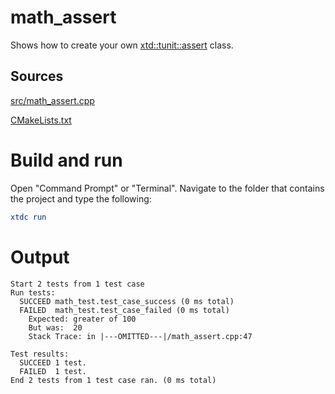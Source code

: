# math_assert

Shows how to create your own [xtd::tunit::assert](../../../../src/xtd.tunit/include/xtd/assert.h) class.

## Sources

[src/math_assert.cpp](src/math_assert.cpp)

[CMakeLists.txt](CMakeLists.txt)

# Build and run

Open "Command Prompt" or "Terminal". Navigate to the folder that contains the project and type the following:

```cmake
xtdc run
```

# Output

```
Start 2 tests from 1 test case
Run tests:
  SUCCEED math_test.test_case_success (0 ms total)
  FAILED  math_test.test_case_failed (0 ms total)
    Expected: greater of 100
    But was:  20
    Stack Trace: in |---OMITTED---|/math_assert.cpp:47

Test results:
  SUCCEED 1 test.
  FAILED  1 test.
End 2 tests from 1 test case ran. (0 ms total)
```
